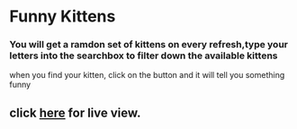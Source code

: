# Funny Kittens
###  You will get a ramdon set of kittens on every refresh,type your letters into the searchbox to filter down the available kittens
when you find your kitten, click on the button and it will tell you something funny

## **click [here]( https://alex-huxd.github.io/FunnyKittens/) for live view.**
